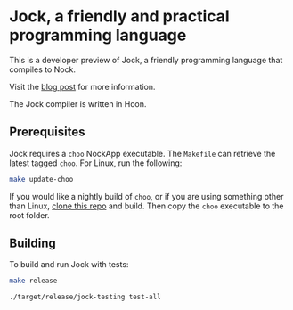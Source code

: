 # Jock, a friendly and practical programming language

This is a developer preview of Jock, a friendly programming language that compiles to Nock.

Visit the [blog post](https://zorp.io/blog/jock) for more information.

The Jock compiler is written in Hoon.

##  Prerequisites

Jock requires a `choo` NockApp executable.  The `Makefile` can retrieve the latest tagged `choo`.  For Linux, run the following:

```bash
make update-choo
```

If you would like a nightly build of `choo`, or if you are using something other than Linux, [clone this repo](https://github.com/zorp-corp/nockapp) and build.
Then copy the `choo` executable to the root folder.

## Building

To build and run Jock with tests:

```bash
make release

./target/release/jock-testing test-all
```

